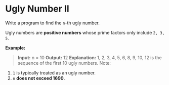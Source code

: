 # Ugly Number II
Write a program to find the `n`-th ugly number.

Ugly numbers are **positive numbers** whose prime factors only include `2, 3, 5`. 

**Example:**

>**Input:** n = 10
>**Output:** 12
>**Explanation:** 1, 2, 3, 4, 5, 6, 8, 9, 10, 12 is the sequence of the first 10 ugly numbers.
Note:  

1. `1` is typically treated as an ugly number.
2. `n` **does not exceed 1690.**